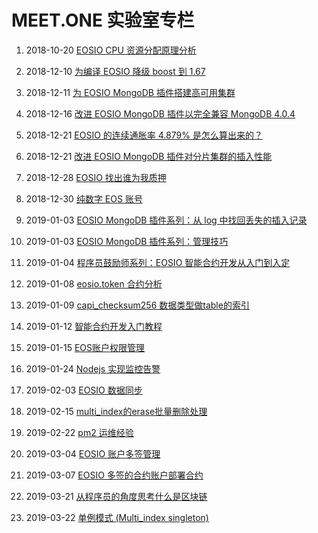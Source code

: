 # MEET.ONE 实验室专栏

1. 2018-10-20 [EOSIO CPU 资源分配原理分析](docs/EOSIO-CPU.md)

2. 2018-12-10 [为编译 EOSIO 降级 boost 到 1.67](docs/downgrade-boost-for-eosio.md)

3. 2018-12-11 [为 EOSIO MongoDB 插件搭建高可用集群](docs/mongodb-on-centos.md)

4. 2018-12-16 [改进 EOSIO MongoDB 插件以完全兼容 MongoDB 4.0.4](docs/using-mongodb4-with-eosio-mongodb-plugin.md)

5. 2018-12-21 [EOSIO 的连续通胀率 4.879% 是怎么算出来的？](docs/eosio-continuous-rate.md)

6. 2018-12-21 [改进 EOSIO MongoDB 插件对分片集群的插入性能](docs/eosio-fix-cluster-writes-for-mongodb.md)

7. 2018-12-28 [EOSIO 找出谁为我质押](docs/eosio-find-out-who-stakes-for-me.md)

8. 2018-12-30 [纯数字 EOS 账号](docs/numeric-eosio-name.md)

9. 2019-01-03 [EOSIO MongoDB 插件系列：从 log 中找回丢失的插入记录](docs/eosio-mongodb-plugin-find-lost-insertion-from-logs.md)

10. 2019-01-03 [EOSIO MongoDB 插件系列：管理技巧](docs/eosio-mongodb-plugin-management-skills.md)

11. 2019-01-04 [程序员鼓励师系列：EOSIO 智能合约开发从入门到入定](docs/eosio-smart-contracts-development-beginners-guide.md)

12. 2019-01-08 [eosio.token 合约分析](docs/eosio-smart-contract-eosio.token.md)

13. 2019-01-09 [capi_checksum256 数据类型做table的索引](docs/eosio-smart-contract-capi_checksum256-as-table-key.md)

14. 2019-01-12 [智能合约开发入门教程](docs/eosio-smart-contract-how-to-program.md)

15. 2019-01-15 [EOS账户权限管理](docs/eosio-account-permission-management.md)

16. 2019-01-24 [Nodejs 实现监控告警](docs/push-notification-to-im-using-nodejs.md)

17. 2019-02-03 [EOSIO 数据同步](docs/eosio-data-synchronization.md)

18. 2019-02-15 [multi_index的erase批量删除处理](docs/eosio-smart-contract-multi_index-erase.md)

19. 2019-02-22 [pm2 运维经验](docs/pm2-ops.md)

20. 2019-03-04 [EOSIO 账户多签管理](docs/eosio-multisig.md)

21. 2019-03-07 [EOSIO 多签的合约账户部署合约](docs/eosio-set-multisig-contract.md)

22. 2019-03-21 [从程序员的角度思考什么是区块链](docs/what-is-blockchain.md)

23. 2019-03-22 [单例模式 (Multi_index singleton)](docs/eosio-singleton.md)